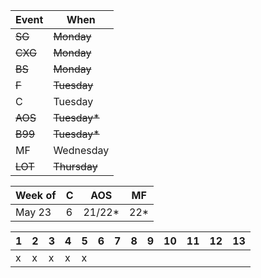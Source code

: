 | Event | When      |
|-------|-----------|
| ~~SG~~ | ~~Monday~~ | 
| ~~CXG~~ | ~~Monday~~ | 
| ~~BS~~ | ~~Monday~~ | 
| ~~F~~ | ~~Tuesday~~ | 
| C     | Tuesday | 
| ~~AOS~~ | ~~Tuesday*~~ | 
| ~~B99~~ | ~~Tuesday*~~ | 
| MF      | Wednesday | 
| ~~LOT~~ | ~~Thursday~~ | 

| Week of | C | AOS | MF  |
|---------|---|-----|-----|
| May 23  | 6 | 21/22* | 22* |

| 1 | 2 | 3 | 4 | 5 | 6 | 7 | 8 | 9 | 10 | 11 | 12 | 13 |
|---|---|---|---|---|---|---|---|---|---|---|---|---|
| x | x | x | x | x |  |  |  |  |  |  |  |  |
